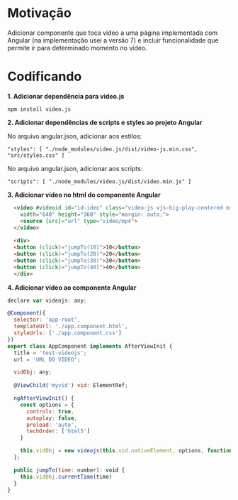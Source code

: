 # Motivação
Adicionar componente que toca vídeo a uma página implementada com Angular (na implementação usei a versão 7) e incluir funcionalidade que permite ir para determinado momento no vídeo.

# Codificando

**1. Adicionar dependência para video.js**

`
npm install video.js
`

**2. Adicionar dependências de scripts e styles ao projeto Angular**

No arquivo angular.json, adicionar aos estilos:  

`
"styles": [
  "./node_modules/video.js/dist/video-js.min.css",
  "src/styles.css"
]
`  
  
No arquivo angular.json, adicionar aos scripts:  
  
`
"scripts": [
  "./node_modules/video.js/dist/video.min.js"
]
`

**3. Adicionar vídeo no html do componente Angular**
  
```html
  <video #videoid id="id-ideo" class="video-js vjs-big-play-centered mini-play"
    width="640" height="360" style="margin: auto;">
    <source [src]="url" type="video/mp4">
  </video>
  
  <div>
  <button (click)="jumpTo(10)">10</button>
  <button (click)="jumpTo(20)">20</button>
  <button (click)="jumpTo(30)">30</button>
  <button (click)="jumpTo(40)">40</button>
  </div>
```

**4. Adicionar vídeo ao componente Angular**

```javascript
declare var videojs: any;

@Component({
  selector: 'app-root',
  templateUrl: './app.component.html',
  styleUrls: ['./app.component.css']
})
export class AppComponent implements AfterViewInit {
  title = 'test-videojs';
  url = 'URL DO VIDEO';

  vidObj: any;
  
  @ViewChild('myvid') vid: ElementRef;

  ngAfterViewInit() {
    const options = {
      controls: true,
      autoplay: false,
      preload: 'auto',
      techOrder: ['html5']
    }    

    this.vidObj = new videojs(this.vid.nativeElement, options, function onPlayerReady() {});
  };

  public jumpTo(time: number): void {
    this.vidObj.currentTime(time)
  }
}
```
  
